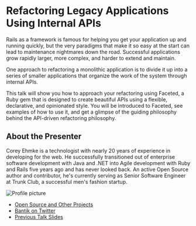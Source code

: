 # Refactoring Legacy Applications Using Internal APIs

Rails as a framework is famous for helping you get your application up and running quickly, but the very paradigms that make it so easy at the start can lead to maintenance nightmares down the road. Successful applications grow rapidly larger, more complex, and harder to extend and maintain.

One approach to refactoring a monolithic application is to divide it up into a series of smaller applications that organize the work of the system through internal APIs.

This talk will show you how to approach your refactoring using Faceted, a Ruby gem that is designed to create beautiful APIs using a flexible, declarative, and opinionated style. You will be introduced to Faceted, see examples of how to use it, and get a glimpse of the guiding philosophy behind the API-driven refactoring philosophy.

## About the Presenter

Corey Ehmke is a technologist with nearly 20 years of experience in developing for the web. He successfully transitioned out of enterprise software development with Java and .NET into Agile development with Ruby and Rails five years ago and has never looked back. An active Open Source author and contributor, he's currently serving as Senior Software Engineer at Trunk Club, a successful men's fashion startup.

![Profile picture](https://raw.github.com/Bantik/rubyconfau-2013-cfp/master/corey_ehmke-refactoring_legacy_applications_using_internal_apis/profile_picture.jpg)

- [Open Source and Other Projects](http://bantik.github.com/)
- [Bantik on Twitter](https://twitter.com/Bantik)
- [Previous Talk Slides](http://www.slideshare.net/coreyehmke/dancing-about-architecture)
